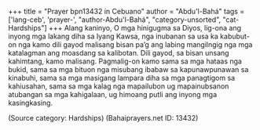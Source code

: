 +++
title = "Prayer bpn13432 in Cebuano"
author = "Abdu'l-Bahá"
tags = ['lang-ceb', 'prayer-', "author-Abdu'l-Bahá", "category-unsorted", "cat-Hardships"]
+++
Alang kaninyo, O mga hinigugma sa Diyos, lig-ona ang inyong mga lakang diha sa Iyang Kawsa, nga inubanan sa usa ka kabubut-on nga kamo dili gayod malisang bisan pa’g ang labing mangilngig nga mga katalagman ang moasdang sa kalibotan. Dili gayod, sa bisan unsang kahimtang, kamo malisang.
Pagmalig-on kamo sama sa mga hataas nga bukid, sama sa mga bituon nga misubang ibabaw sa kapunawpunawan sa kinabuhi, sama sa mga masigang lampara diha sa mga panagtigom sa kahiusahan, sama sa mga kalag nga mapailubon ug mapainubsanon atubangan sa mga kahigalaan, ug himoang putli ang inyong mga kasingkasing.

(Source category: Hardships)
(Bahaiprayers.net ID: 13432)
